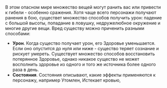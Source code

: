 В этом опасном мире множество вещей могут ранить вас или привести к гибели - особенно сражения. Хотя чаще всего персонажи получают ранения в бою, существет множество способов получить урон: падение с большой высоты, попадание в ловушку, недружелюбное окружение и многие другие вещи. Вред существу можно приченить разными способами:
- **Урон**. Когда существо получает урон, его Здоровье уменьшается. Если оно опустится до нуля или ниже - существо теряет сознание и рискует умереть. Существует множество способов восстановить потерянное Здоровье, однако никакое существо не может восполнить здоровье из одного и того же источника более одного раза в день.
- **Состояния**. Состояния описывают, какие эффекты применяются к персонажу, например Утомлен, Истекает кровью, 